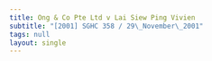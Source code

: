 ```yaml
---
title: Ong & Co Pte Ltd v Lai Siew Ping Vivien
subtitle: "[2001] SGHC 358 / 29\_November\_2001"
tags: null
layout: single
---
```


